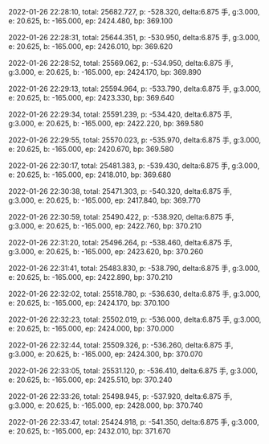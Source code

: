 2022-01-26 22:28:10, total: 25682.727, p: -528.320, delta:6.875 手, g:3.000, e: 20.625, b: -165.000, ep: 2424.480, bp: 369.100

2022-01-26 22:28:31, total: 25644.351, p: -530.950, delta:6.875 手, g:3.000, e: 20.625, b: -165.000, ep: 2426.010, bp: 369.620

2022-01-26 22:28:52, total: 25569.062, p: -534.950, delta:6.875 手, g:3.000, e: 20.625, b: -165.000, ep: 2424.170, bp: 369.890

2022-01-26 22:29:13, total: 25594.964, p: -533.790, delta:6.875 手, g:3.000, e: 20.625, b: -165.000, ep: 2423.330, bp: 369.640

2022-01-26 22:29:34, total: 25591.239, p: -534.420, delta:6.875 手, g:3.000, e: 20.625, b: -165.000, ep: 2422.220, bp: 369.580

2022-01-26 22:29:55, total: 25570.023, p: -535.970, delta:6.875 手, g:3.000, e: 20.625, b: -165.000, ep: 2420.670, bp: 369.580

2022-01-26 22:30:17, total: 25481.383, p: -539.430, delta:6.875 手, g:3.000, e: 20.625, b: -165.000, ep: 2418.010, bp: 369.680

2022-01-26 22:30:38, total: 25471.303, p: -540.320, delta:6.875 手, g:3.000, e: 20.625, b: -165.000, ep: 2417.840, bp: 369.770

2022-01-26 22:30:59, total: 25490.422, p: -538.920, delta:6.875 手, g:3.000, e: 20.625, b: -165.000, ep: 2422.760, bp: 370.210

2022-01-26 22:31:20, total: 25496.264, p: -538.460, delta:6.875 手, g:3.000, e: 20.625, b: -165.000, ep: 2423.620, bp: 370.260

2022-01-26 22:31:41, total: 25483.830, p: -538.790, delta:6.875 手, g:3.000, e: 20.625, b: -165.000, ep: 2422.890, bp: 370.210

2022-01-26 22:32:02, total: 25518.780, p: -536.630, delta:6.875 手, g:3.000, e: 20.625, b: -165.000, ep: 2424.170, bp: 370.100

2022-01-26 22:32:23, total: 25502.019, p: -536.000, delta:6.875 手, g:3.000, e: 20.625, b: -165.000, ep: 2424.000, bp: 370.000

2022-01-26 22:32:44, total: 25509.326, p: -536.260, delta:6.875 手, g:3.000, e: 20.625, b: -165.000, ep: 2424.300, bp: 370.070

2022-01-26 22:33:05, total: 25531.120, p: -536.410, delta:6.875 手, g:3.000, e: 20.625, b: -165.000, ep: 2425.510, bp: 370.240

2022-01-26 22:33:26, total: 25498.945, p: -537.920, delta:6.875 手, g:3.000, e: 20.625, b: -165.000, ep: 2428.000, bp: 370.740

2022-01-26 22:33:47, total: 25424.918, p: -541.350, delta:6.875 手, g:3.000, e: 20.625, b: -165.000, ep: 2432.010, bp: 371.670